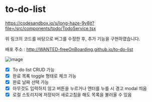 # to-do-list

https://codesandbox.io/s/long-haze-9v8jt?file=/src/components/todo/TodoService.tsx

위 링크의 코드를 바탕으로 버그를 수정한 후, 추가 기능을 구현하였습니다.

배포 주소 : http://WANTED-freeOnBoarding.github.io/to-do-list

![image](https://user-images.githubusercontent.com/60090391/130357192-5a21f8b5-da12-4965-9ea9-ea8e15198c05.png)

- [x] To do list CRUD 가능
- [x] 완료 목룍 toggle 형태로 체크 가능
- [x] 완료 날짜 선택 가능
- [x] 아무것도 입력하지 않고 버튼을 누르거나 엔터를 누를 시 경고 modal 띄움
- [x] 로컬 스토리지에 저장되어 새로고침을 해도 목록을 불러올 수 있음
